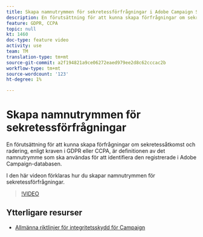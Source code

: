 ```yaml
---
title: Skapa namnutrymmen för sekretessförfrågningar i Adobe Campaign Standard (ACS)
description: En förutsättning för att kunna skapa förfrågningar om sekretessåtkomst och radering, enligt kraven i GDPR eller CCPA, är definitionen av det namnutrymme som ska användas för att identifiera den registrerade i Adobe Campaign-databasen. I den här videon förklaras hur du skapar namnutrymmen för sekretessförfrågningar.
feature: GDPR, CCPA
topic: null
kt: 1460
doc-type: feature video
activity: use
team: TM
translation-type: tm+mt
source-git-commit: a2f194821a9ce06272eaed979ee2d8c62cccac2b
workflow-type: tm+mt
source-wordcount: '123'
ht-degree: 1%

---
```



# Skapa namnutrymmen för sekretessförfrågningar

En förutsättning för att kunna skapa förfrågningar om sekretessåtkomst och radering, enligt kraven i GDPR eller CCPA, är definitionen av det namnutrymme som ska användas för att identifiera den registrerade i Adobe Campaign-databasen.

I den här videon förklaras hur du skapar namnutrymmen för sekretessförfrågningar.

>[!VIDEO](https://video.tv.adobe.com/v/22600?quality=12)

## Ytterligare resurser

* [Allmänna riktlinjer för integritetsskydd för Campaign](https://helpx.adobe.com/campaign/kb/campaign-privacy-overview.html)
